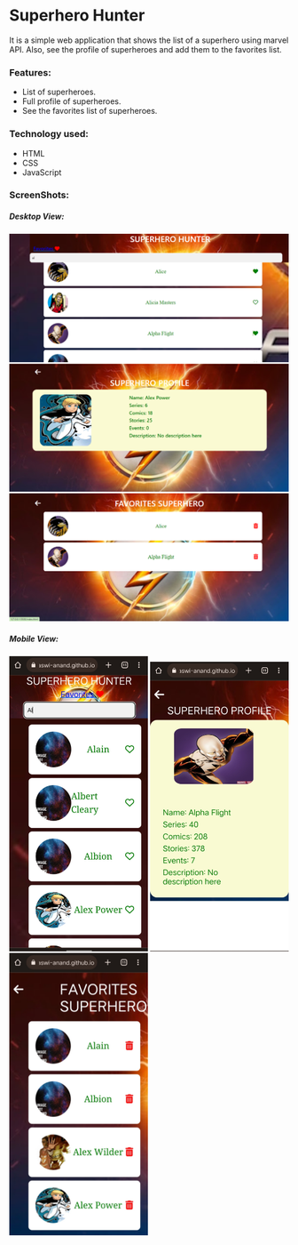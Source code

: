 <h1> Superhero Hunter </h1>

<p> 
    It is a simple web application that shows the list of a superhero using marvel API. 
    Also, see the profile of superheroes and add them to the favorites list.
</p>

<h3> Features: </h3>

<ul>
    <li>List of superheroes.</li>
    <li>Full profile of superheroes.</li>
    <li>See the favorites list of superheroes.</li>
</ul>

<h3> Technology used: </h3>

<ul>
    <li>HTML</li>
    <li>CSS</li>
    <li>JavaScript</li>
</ul>

<h3> ScreenShots: </h3>

<h5> Desktop View: </h5>

<div>
    <img src="./Screenshots/desktop1.png"  style="display:inline-block"/>
    <img src="./Screenshots/desktop2.png"  style="display:inline-block"/>
    <img src="./Screenshots/desktop3.png"  style="display:inline-block"/>
</div>

<h5> Mobile View: </h5>

<div>
    <img style="width:250px;" src="./Screenshots/mobile1.jpg"  style="display:inline-block"/>
    <img style="width:250px;" src="./Screenshots/mobile2.jpg"  style="display:inline-block"/>
    <img style="width:250px;" src="./Screenshots/mobile3.jpg"  style="display:inline-block"/>
</div>